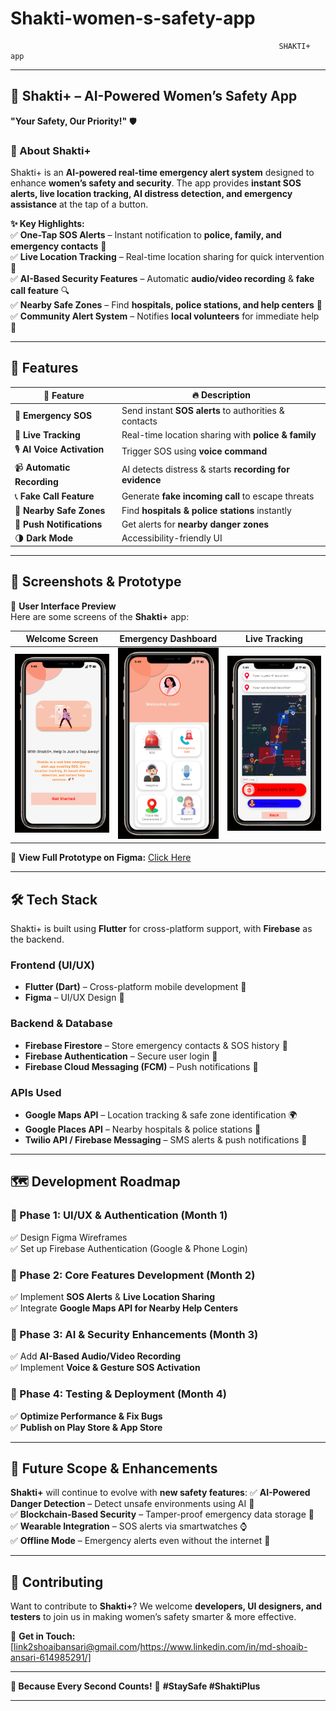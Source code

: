 # Shakti-women-s-safety-app
                                                                SHAKTI+ app
---

## **🚀 Shakti+ – AI-Powered Women’s Safety App**
**"Your Safety, Our Priority!"** 🛡️  

### **📌 About Shakti+**
Shakti+ is an **AI-powered real-time emergency alert system** designed to enhance **women’s safety and security**. The app provides **instant SOS alerts, live location tracking, AI distress detection, and emergency assistance** at the tap of a button.  

**✨ Key Highlights:**  
✅ **One-Tap SOS Alerts** – Instant notification to **police, family, and emergency contacts** 📲  
✅ **Live Location Tracking** – Real-time location sharing for quick intervention 📍  
✅ **AI-Based Security Features** – Automatic **audio/video recording** & **fake call feature** 🔍  
✅ **Nearby Safe Zones** – Find **hospitals, police stations, and help centers** 🏥  
✅ **Community Alert System** – Notifies **local volunteers** for immediate help 🚨  

---

## **📱 Features**
| 🔹 **Feature** | 🔥 **Description** |
|--------------|-----------------|
| 🚨 **Emergency SOS** | Send instant **SOS alerts** to authorities & contacts |
| 📍 **Live Tracking** | Real-time location sharing with **police & family** |
| 🎙 **AI Voice Activation** | Trigger SOS using **voice command** |
| 📹 **Automatic Recording** | AI detects distress & starts **recording for evidence** |
| 📞 **Fake Call Feature** | Generate **fake incoming call** to escape threats |
| 🏥 **Nearby Safe Zones** | Find **hospitals & police stations** instantly |
| 🔔 **Push Notifications** | Get alerts for **nearby danger zones** |
| 🌗 **Dark Mode** | Accessibility-friendly UI |

---

## **🎨 Screenshots & Prototype**
📸 **User Interface Preview**  
Here are some screens of the **Shakti+** app:

| **Welcome Screen** | **Emergency Dashboard** | **Live Tracking** |
|----------------|----------------|----------------|
| ![Welcome](https://github.com/link2shoaibansari/Shakti-women-s-safety-app/blob/f6ed505277b6d26c79d121d58f74169da752bcd2/Screenshot%202025-03-07%20002033.png) | ![Dashboard](https://github.com/link2shoaibansari/Shakti-women-s-safety-app/blob/f6ed505277b6d26c79d121d58f74169da752bcd2/Screenshot%202025-03-07%20002052.png) | ![Tracking](https://github.com/link2shoaibansari/Shakti-women-s-safety-app/blob/f6ed505277b6d26c79d121d58f74169da752bcd2/Screenshot%202025-03-07%20002100.png) |

👀 **View Full Prototype on Figma:** [Click Here](https://www.figma.com/design/d3AhOWQ2QqoHxhNwmncYH1/Shakti%2B--%3E-Md-Shoaib-Ansari?node-id=0-1&t=WjiskUMRjLqIx3uM-1) 

---

## **🛠️ Tech Stack**
Shakti+ is built using **Flutter** for cross-platform support, with **Firebase** as the backend.

### **Frontend (UI/UX)**
- **Flutter (Dart)** – Cross-platform mobile development 📱  
- **Figma** – UI/UX Design 🎨  

### **Backend & Database**
- **Firebase Firestore** – Store emergency contacts & SOS history 📂  
- **Firebase Authentication** – Secure user login 🔐  
- **Firebase Cloud Messaging (FCM)** – Push notifications 🔔  

### **APIs Used**
- **Google Maps API** – Location tracking & safe zone identification 🌍  
- **Google Places API** – Nearby hospitals & police stations 🏥  
- **Twilio API / Firebase Messaging** – SMS alerts & push notifications 📩  

---

## **🗺️ Development Roadmap**
### **🔹 Phase 1: UI/UX & Authentication (Month 1)**
✅ Design Figma Wireframes  
✅ Set up Firebase Authentication (Google & Phone Login)  

### **🔹 Phase 2: Core Features Development (Month 2)**
✅ Implement **SOS Alerts** & **Live Location Sharing**  
✅ Integrate **Google Maps API for Nearby Help Centers**  

### **🔹 Phase 3: AI & Security Enhancements (Month 3)**
✅ Add **AI-Based Audio/Video Recording**  
✅ Implement **Voice & Gesture SOS Activation**  

### **🔹 Phase 4: Testing & Deployment (Month 4)**
✅ **Optimize Performance & Fix Bugs**  
✅ **Publish on Play Store & App Store**  

---

## **🚀 Future Scope & Enhancements**
**Shakti+** will continue to evolve with **new safety features**:
✅ **AI-Powered Danger Detection** – Detect unsafe environments using AI 📡  
✅ **Blockchain-Based Security** – Tamper-proof emergency data storage 🔗  
✅ **Wearable Integration** – SOS alerts via smartwatches ⌚  
✅ **Offline Mode** – Emergency alerts even without the internet 📶  

---

## **🔗 Contributing**
Want to contribute to **Shakti+**? We welcome **developers, UI designers, and testers** to join us in making women’s safety smarter & more effective.  

📩 **Get in Touch:** [link2shoaibansari@gmail.com/https://www.linkedin.com/in/md-shoaib-ansari-614985291/]  

---

**🚀 Because Every Second Counts!** 💙 **#StaySafe #ShaktiPlus**  

---

